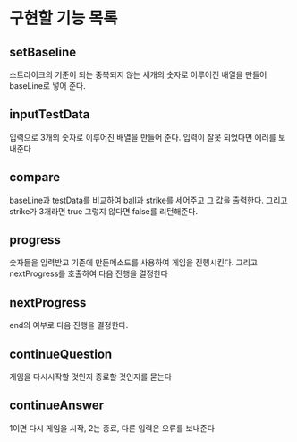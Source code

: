 # 구현할 기능 목록
## setBaseline
스트라이크의 기준이 되는 중복되지 않는 세개의 숫자로 이루어진 배열을 만들어 baseLine로 넣어 준다.
## inputTestData
입력으로 3개의 숫자로 이루어진 배열을 만들어 준다.
입력이 잘못 되었다면 에러를 보내준다
## compare
baseLine과 testData를 비교하여 ball과  strike를 세어주고 그 값을 출력한다. 그리고 strike가 3개라면 true 그렇지 않다면 false를 리턴해준다.

 ## progress
 숫자들을 입력받고 기존에 만든메소드를 사용하여 게임을 진행시킨다. 그리고 nextProgress를 호출하여 다음 진행을 결정한다

## nextProgress
end의 여부로 다음 진행을 결정한다.

## continueQuestion
게임을 다시시작할 것인지 종료할 것인지를 묻는다

## continueAnswer
1이면 다시 게임을 시작, 2는 종료, 다른 입력은 오류를 보내준다